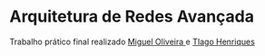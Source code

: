# Arquitetura de Redes Avançada

<p>
  Trabalho prático final realizado
  <a href="https://github.com/miguelfoliveira"> Miguel Oliveira </a>
  e
  <a href="https://github.com/henriquestiagoo"> TIago Henriques </a>
</p>
